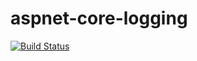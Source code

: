 # aspnet-core-logging

[![Build Status](https://satrapu.visualstudio.com/aspnet-core-logging/_apis/build/status/build-each-commit-from-any-branch)](https://satrapu.visualstudio.com/aspnet-core-logging/_build/latest?definitionId=1)
